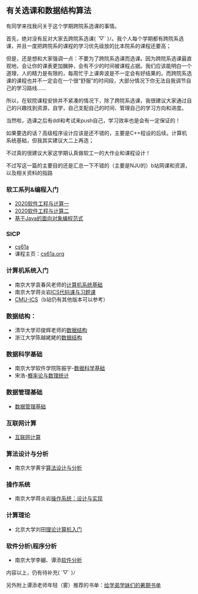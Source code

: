 ## 有关选课和数据结构算法

有同学来找我问关于这个学期跨院系选课的事情。

首先，绝对没有反对大家去跨院系选课( ´▽` )ﾉ。我个人每个学期都有跨院系选课，并且一度把跨院系的课程的学习优先级放的比本院系的课程还要高；

但是，还是想和大家强调一点：不要为了跨院系选课而选课。因为跨院系选课最直观地，会让你的课表更加臃肿，会有不少的时间被课程占据。我们应该能明白一个道理，人的精力是有限的，每周忙于上课奔波是不一定会有好结果的。而跨院系选课的课程也并不一定会在一个很“舒服”的时间段，大部分情况下你无法自我调节自己的学习路线……

所以，在软院课程安排并不紧凑的情况下，除了跨院系选课，我很建议大家通过自己的兴趣找到资源，自学，自己支配自己的时间、管理自己的学习方向和进度。

当然啦，选课之后有ddl和考试来push自己，学习效率也是会有一定保证的！

如果要选的话？高级程序设计应该是还不错的，主要是C++程设的后续。计算机系统基础，但我其实建议大二上再选；

不过真的很建议大家这学期认真做软工一的大作业和课程设计！

不过写这一篇的主要目的还是汇总一下不错的（主要是NJU的）b站网课和资源，以及相关资料的指路

### 软工系列&编程入门

- [2020软件工程与计算一](https://space.bilibili.com/507030405/channel/detail?cid=104179)
- [2020软件工程与计算二](https://www.bilibili.com/video/BV1Hj411f721)
- [基于Java的面向对象编程范式](https://www.icourse163.org/course/NJU-1002246017)

### SICP

- [cs61a](https://www.bilibili.com/video/BV1nJ41157p6?from=search&seid=13397921108574140617)
- 课程主页：[cs61a.org](cs61a.org)

### 计算机系统入门

- 南京大学袁春风老师的[计算机系统基础](https://www.icourse163.org/course/NJU-1001625001)
- 南京大学蒋炎岩[ICS代码课与习题课](https://www.bilibili.com/video/BV1qa4y1j7xk)
- [CMU-ICS](https://www.bilibili.com/video/BV1Di4y157S3?from=search&seid=5341889757699931210)（b站仍有其他版本可以参考）

### 数据结构：

- 清华大学邓俊辉老师的[数据结构](https://www.xuetangx.com/course/THU08091000384/5883586?channel=search_result)
- 浙江大学陈越姥姥的[数据结构](https://www.icourse163.org/course/ZJU-93001)

### 数据科学基础

- 南京大学软件学院陈振宇-[数据科学基础](https://www.bilibili.com/video/BV1S7411M7MT)
- 宋浩-[概率论与数理统计](https://www.bilibili.com/video/BV1ot411y7mU?from=search&seid=9545754623285936242)

### 数据管理基础

- [数据管理基础](https://www.bilibili.com/video/BV1S7411M7pu)

### 互联网计算

- [互联网计算](https://www.bilibili.com/video/BV1S7411M7Rh?from=search&seid=9744760085203735748)

### 算法设计与分析

- 南京大学黄宇[算法设计与分析](https://space.bilibili.com/474662253/channel/detail?cid=103411)

### 操作系统

- 南京大学蒋炎岩[操作系统：设计与实现](https://www.bilibili.com/video/BV1N741177F5)

### 计算理论

- 北京大学刘田[理论计算机入门](https://www.bilibili.com/video/BV1m4411p7nS?p=24&spm_id_from=pageDriver)

### 软件分析\程序分析

- 南京大学李樾、谭添[软件分析](https://www.bilibili.com/video/BV1zE411s77Z/?spm_id_from=333.788.recommend_more_video.1)

内容以上，仍有待补充( ´▽` )ﾉ

另外附上谭添老师年轻（雾）推荐的书单：[给学弟学妹们的暑期书单](http://blog.sina.com.cn/s/blog_4dff8712010160ml.html)